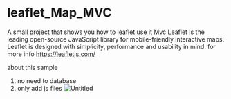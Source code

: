 # leaflet_Map_MVC
A small project that shows you how to leaflet use it Mvc
Leaflet is the leading open-source JavaScript library for mobile-friendly interactive maps.
Leaflet is designed with simplicity, performance and usability in mind. 
for more info
https://leafletjs.com/

about this sample
1. no need to database
2. only add js files
![Untitled](https://user-images.githubusercontent.com/62882559/137635018-1788359f-f5ea-4203-8051-d6876762c707.jpg)
